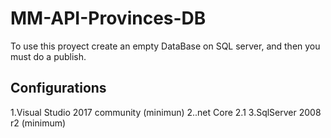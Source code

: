 # MM-API-Provinces-DB
To use this proyect create an empty DataBase on SQL server, and then you must do a publish.
## Configurations
 1.Visual Studio 2017 community (minimun)
 2..net Core 2.1
 3.SqlServer 2008 r2 (minimum)

